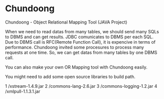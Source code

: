 # Chundoong
Chundoong - Object Relational Mapping Tool (JAVA Project)

When we need to read datas from many tables, we should send many SQLs to DBMS and can get results.
JDBC comunicates to DBMS per each SQL. 
Due to DBMS call is RFC(Remote Function Call), it is expencive in terms of performance. 
Chundoong invited some procesures to process many requests at one time.
So, we can get datas from many tables by one DBMS call.

You can also make your own OR Mapping tool with Chundoong easily.

You might need to add some open source libraries to build path.

1 /xstream-1.4.9.jar 
2 /commons-lang-2.6.jar 
3 /commons-logging-1.2.jar 
4 /xmlpull-1.1.3.1.jar 




